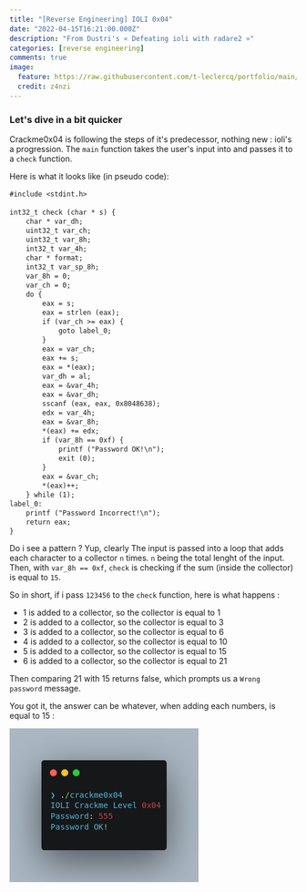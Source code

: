 ```yaml
---
title: "[Reverse Engineering] IOLI 0x04"
date: "2022-04-15T16:21:00.000Z"
description: "From Dustri's « Defeating ioli with radare2 »"
categories: [reverse engineering]
comments: true
image:
  feature: https://raw.githubusercontent.com/t-leclercq/portfolio/main/content/assets/3.png
  credit: z4nzi
---
```


### Let's dive in a bit quicker

Crackme0x04 is following the steps of it's predecessor, nothing new : ioli's a progression.
The `main` function takes the user's input into and passes it to a `check` function.

Here is what it looks like (in pseudo code):

```
#include <stdint.h>
 
int32_t check (char * s) {
    char * var_dh;
    uint32_t var_ch;
    uint32_t var_8h;
    int32_t var_4h;
    char * format;
    int32_t var_sp_8h;
    var_8h = 0;
    var_ch = 0;
    do {
        eax = s;
        eax = strlen (eax);
        if (var_ch >= eax) {
            goto label_0;
        }
        eax = var_ch;
        eax += s;
        eax = *(eax);
        var_dh = al;
        eax = &var_4h;
        eax = &var_dh;
        sscanf (eax, eax, 0x8048638);
        edx = var_4h;
        eax = &var_8h;
        *(eax) += edx;
        if (var_8h == 0xf) {
            printf ("Password OK!\n");
            exit (0);
        }
        eax = &var_ch;
        *(eax)++;
    } while (1);
label_0:
    printf ("Password Incorrect!\n");
    return eax;
}
```

Do i see a pattern ? Yup, clearly
The input is passed into a loop that adds each character to a collector `n` times. 
`n` being the total lenght of the input.
Then, with `var_8h == 0xf`, `check` is checking if the sum (inside the collector) is equal to `15`.

So in short, if i pass `123456` to the `check` function, here is what happens :

- 1 is added to a collector, so the collector is equal to 1
- 2 is added to a collector, so the collector is equal to 3
- 3 is added to a collector, so the collector is equal to 6
- 4 is added to a collector, so the collector is equal to 10
- 5 is added to a collector, so the collector is equal to 15
- 6 is added to a collector, so the collector is equal to 21

Then comparing 21 with 15 returns false, which prompts us a `Wrong password` message.

You got it, the answer can be whatever, when adding each numbers, is equal to 15 :

![0x04 answer](https://raw.githubusercontent.com/t-leclercq/portfolio/main/content/assets/0x04a.png)